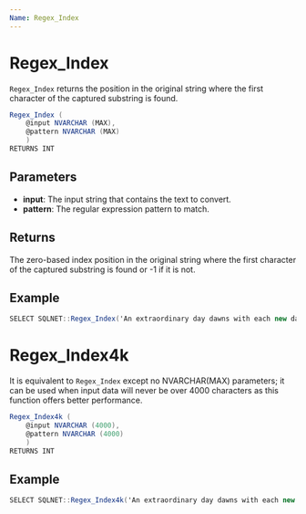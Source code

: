 ```yaml
---
Name: Regex_Index
---
```


# Regex_Index

`Regex_Index` returns the position in the original string where the first character of the captured substring is found.

```csharp
Regex_Index (
	@input NVARCHAR (MAX),
	@pattern NVARCHAR (MAX)
	)
RETURNS INT
```

## Parameters

  - **input**: The input string that contains the text to convert.
  - **pattern**: The regular expression pattern to match.

## Returns

The zero-based index position in the original string where the first character of the captured substring is found or -1 if it is not. 

## Example

```csharp
SELECT SQLNET::Regex_Index('An extraordinary day dawns with each new day.', '\be\w*\b')
```

# Regex_Index4k

It is equivalent to `Regex_Index` except no NVARCHAR(MAX) parameters; it can be used when input data will never be over 4000 characters as this function offers better performance.

```csharp
Regex_Index4k (
	@input NVARCHAR (4000),
	@pattern NVARCHAR (4000)
	)
RETURNS INT
```

## Example

```csharp
SELECT SQLNET::Regex_Index4k('An extraordinary day dawns with each new day.', '\be\w*\b')
```
